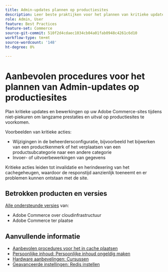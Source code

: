 ```yaml
---
title: Admin-updates plannen op productiesites
description: Leer beste praktijken voor het plannen van kritieke updates aan Adobe Commerce om langzame prestaties en stroomonderbrekingen te verhinderen.
role: Admin, User
feature: Best Practices
feature-set: Commerce
source-git-commit: 510f2d4cdaec1034cb04a01fab0948c4261c6d10
workflow-type: tm+mt
source-wordcount: '148'
ht-degree: 0%

---
```



# Aanbevolen procedures voor het plannen van Admin-updates op productiesites

Plan kritieke updates en bewerkingen op uw Adobe Commerce-sites tijdens niet-piekuren om langzame prestaties en uitval op productiesites te voorkomen.

Voorbeelden van kritieke acties:

- Wijzigingen in de beheerdersconfiguratie, bijvoorbeeld het bijwerken van een productkenmerk of het verplaatsen van een productsubcategorie naar een andere categorie
- Invoer- of uitvoerbewerkingen van gegevens

Kritieke acties leiden tot invalidatie en herindexering van het cachegeheugen, waardoor de responstijd aanzienlijk toeneemt en er problemen kunnen ontstaan met de site.

## Betrokken producten en versies

[Alle ondersteunde versies](../../../release/versions.md) van:

- Adobe Commerce over cloudinfrastructuur
- Adobe Commerce ter plaatse

## Aanvullende informatie

- [Aanbevolen procedures voor het in cache plaatsen](https://docs.magento.com/user-guide/system/cache-management.html#best-practices-for-caching)
- [Persoonlijke inhoud: Persoonlijke inhoud ongeldig maken](https://developer.adobe.com/commerce/php/development/cache/page/private-content/#invalidate-private-content)
- [Hardware aanbevelingen: Cursussen](../../../performance/hardware.md#caches)
- [Geavanceerde instellingen: Redis instellen](../../../performance/advanced-setup.md#set-up-redis)

